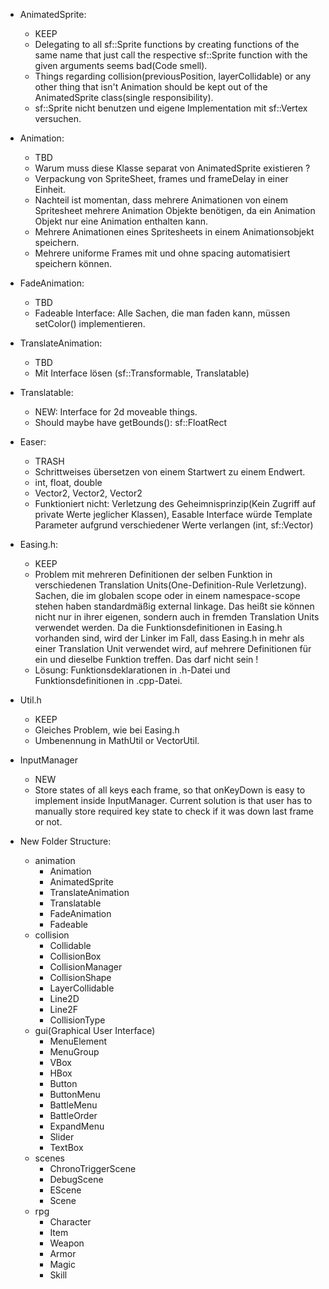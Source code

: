 
- AnimatedSprite:
  - KEEP
  - Delegating to all sf::Sprite functions by creating functions of the same name 
    that just call the respective sf::Sprite function with the given arguments seems bad(Code smell).
  - Things regarding collision(previousPosition, layerCollidable) or any other thing
    that isn't Animation should be kept out of the AnimatedSprite class(single responsibility).
  - sf::Sprite nicht benutzen und eigene Implementation mit sf::Vertex versuchen.

- Animation:
  - TBD
  - Warum muss diese Klasse separat von AnimatedSprite existieren ?
  - Verpackung von SpriteSheet, frames und frameDelay in einer Einheit.
  - Nachteil ist momentan, dass mehrere Animationen von einem Spritesheet
    mehrere Animation Objekte benötigen, da ein Animation Objekt nur eine
    Animation enthalten kann.
  - Mehrere Animationen eines Spritesheets in einem Animationsobjekt speichern.
  - Mehrere uniforme Frames mit und ohne spacing automatisiert speichern können.

- FadeAnimation:
  - TBD
  - Fadeable Interface: Alle Sachen, die man faden kann, müssen setColor() implementieren.

- TranslateAnimation:
  - TBD
  - Mit Interface lösen (sf::Transformable, Translatable)

- Translatable:
  - NEW: Interface for 2d moveable things.
  - Should maybe have getBounds(): sf::FloatRect

- Easer:
  - TRASH
  - Schrittweises übersetzen von einem Startwert zu einem Endwert.
  - int, float, double
  - Vector2<int>, Vector2<float>, Vector2<double>
  - Funktioniert nicht: Verletzung des Geheimnisprinzip(Kein Zugriff auf private Werte jeglicher Klassen),
    Easable Interface würde Template Parameter aufgrund verschiedener Werte verlangen (int, sf::Vector)

- Easing.h:
  - KEEP
  - Problem mit mehreren Definitionen der selben Funktion in verschiedenen Translation Units(One-Definition-Rule Verletzung).
    Sachen, die im globalen scope oder in einem namespace-scope stehen haben standardmäßig external linkage. Das heißt sie können
    nicht nur in ihrer eigenen, sondern auch in fremden Translation Units verwendet werden. Da die Funktionsdefinitionen in Easing.h
    vorhanden sind, wird der Linker im Fall, dass Easing.h in mehr als einer Translation Unit verwendet wird, auf mehrere Definitionen
    für ein und dieselbe Funktion treffen. Das darf nicht sein !
  - Lösung: Funktionsdeklarationen in .h-Datei und Funktionsdefinitionen in .cpp-Datei.

- Util.h
  - KEEP
  - Gleiches Problem, wie bei Easing.h
  - Umbenennung in MathUtil or VectorUtil.

- InputManager
  - NEW
  - Store states of all keys each frame, so that onKeyDown is easy to implement inside InputManager.
    Current solution is that user has to manually store required key state to check if it was down 
    last frame or not.

- New Folder Structure:
  - animation
    - Animation
    - AnimatedSprite
    - TranslateAnimation
    - Translatable
    - FadeAnimation
    - Fadeable
  - collision
    - Collidable
    - CollisionBox
    - CollisionManager
    - CollisionShape
    - LayerCollidable
    - Line2D
    - Line2F
    - CollisionType
  - gui(Graphical User Interface)
    - MenuElement
    - MenuGroup
    - VBox
    - HBox
    - Button
    - ButtonMenu
    - BattleMenu
    - BattleOrder
    - ExpandMenu
    - Slider
    - TextBox
  - scenes
    - ChronoTriggerScene
    - DebugScene
    - EScene
    - Scene
  - rpg
    - Character
    - Item
    - Weapon
    - Armor
    - Magic
    - Skill